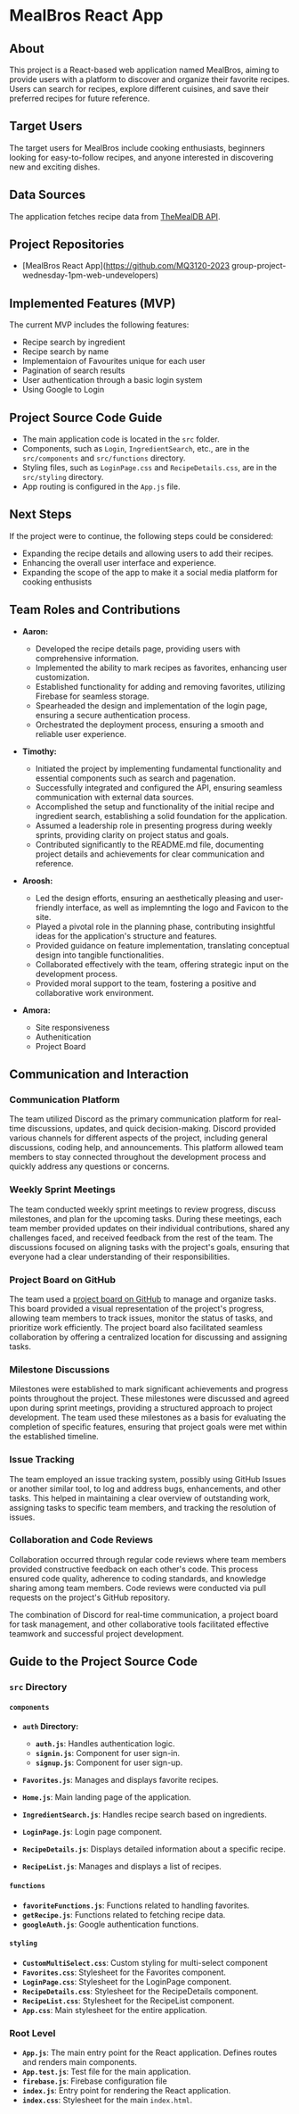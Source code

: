 # MealBros React App

## About

This project is a React-based web application named MealBros, aiming to provide users with a platform to discover and organize their favorite recipes. Users can search for recipes, explore different cuisines, and save their preferred recipes for future reference.

## Target Users

The target users for MealBros include cooking enthusiasts, beginners looking for easy-to-follow recipes, and anyone interested in discovering new and exciting dishes.

## Data Sources

The application fetches recipe data from [TheMealDB API](https://www.themealdb.com/api.php).

## Project Repositories

- [MealBros React App](https://github.com/MQ3120-2023 group-project-wednesday-1pm-web-undevelopers)

## Implemented Features (MVP)

The current MVP includes the following features:

- Recipe search by ingredient
- Recipe search by name
- Implementaion of Favourites unique for each user
- Pagination of search results
- User authentication through a basic login system
- Using Google to Login

## Project Source Code Guide

- The main application code is located in the `src` folder.
- Components, such as `Login`, `IngredientSearch`, etc., are in the `src/components` and `src/functions` directory.
- Styling files, such as `LoginPage.css` and `RecipeDetails.css`, are in the `src/styling` directory.
- App routing is configured in the `App.js` file.

## Next Steps

If the project were to continue, the following steps could be considered:

- Expanding the recipe details and allowing users to add their recipes.
- Enhancing the overall user interface and experience.
- Expanding the scope of the app to make it a social media platform for cooking enthusists

## Team Roles and Contributions

- **Aaron:**

  - Developed the recipe details page, providing users with comprehensive information.
  - Implemented the ability to mark recipes as favorites, enhancing user customization.
  - Established functionality for adding and removing favorites, utilizing Firebase for seamless storage.
  - Spearheaded the design and implementation of the login page, ensuring a secure authentication process.
  - Orchestrated the deployment process, ensuring a smooth and reliable user experience.

- **Timothy:**

  - Initiated the project by implementing fundamental functionality and essential components such as search and pagenation.
  - Successfully integrated and configured the API, ensuring seamless communication with external data sources.
  - Accomplished the setup and functionality of the initial recipe and ingredient search, establishing a solid foundation for the application.
  - Assumed a leadership role in presenting progress during weekly sprints, providing clarity on project status and goals.
  - Contributed significantly to the README.md file, documenting project details and achievements for clear communication and reference.

- **Aroosh:**

  - Led the design efforts, ensuring an aesthetically pleasing and user-friendly interface, as well as implemnting the logo and Favicon to the site.
  - Played a pivotal role in the planning phase, contributing insightful ideas for the application's structure and features.
  - Provided guidance on feature implementation, translating conceptual design into tangible functionalities.
  - Collaborated effectively with the team, offering strategic input on the development process.
  - Provided moral support to the team, fostering a positive and collaborative work environment.

- **Amora:**
  - Site responsiveness
  - Authenitication
  - Project Board

## Communication and Interaction

### Communication Platform

The team utilized Discord as the primary communication platform for real-time discussions, updates, and quick decision-making. Discord provided various channels for different aspects of the project, including general discussions, coding help, and announcements. This platform allowed team members to stay connected throughout the development process and quickly address any questions or concerns.

### Weekly Sprint Meetings

The team conducted weekly sprint meetings to review progress, discuss milestones, and plan for the upcoming tasks. During these meetings, each team member provided updates on their individual contributions, shared any challenges faced, and received feedback from the rest of the team. The discussions focused on aligning tasks with the project's goals, ensuring that everyone had a clear understanding of their responsibilities.

### Project Board on GitHub

The team used a [project board on GitHub](https://github.com/orgs/MQ3120-2023/projects/42/views/2) to manage and organize tasks. This board provided a visual representation of the project's progress, allowing team members to track issues, monitor the status of tasks, and prioritize work efficiently. The project board also facilitated seamless collaboration by offering a centralized location for discussing and assigning tasks.

### Milestone Discussions

Milestones were established to mark significant achievements and progress points throughout the project. These milestones were discussed and agreed upon during sprint meetings, providing a structured approach to project development. The team used these milestones as a basis for evaluating the completion of specific features, ensuring that project goals were met within the established timeline.

### Issue Tracking

The team employed an issue tracking system, possibly using GitHub Issues or another similar tool, to log and address bugs, enhancements, and other tasks. This helped in maintaining a clear overview of outstanding work, assigning tasks to specific team members, and tracking the resolution of issues.

### Collaboration and Code Reviews

Collaboration occurred through regular code reviews where team members provided constructive feedback on each other's code. This process ensured code quality, adherence to coding standards, and knowledge sharing among team members. Code reviews were conducted via pull requests on the project's GitHub repository.

The combination of Discord for real-time communication, a project board for task management, and other collaborative tools facilitated effective teamwork and successful project development.

## Guide to the Project Source Code

### `src` Directory

#### `components`
- **`auth` Directory:**

  - **`auth.js`**: Handles authentication logic.
  - **`signin.js`**: Component for user sign-in.
  - **`signup.js`**: Component for user sign-up.

- **`Favorites.js`**: Manages and displays favorite recipes.
- **`Home.js`**: Main landing page of the application.
- **`IngredientSearch.js`**: Handles recipe search based on ingredients.
- **`LoginPage.js`**: Login page component.
- **`RecipeDetails.js`**: Displays detailed information about a specific recipe.
- **`RecipeList.js`**: Manages and displays a list of recipes.

#### `functions`

- **`favoriteFunctions.js`**: Functions related to handling favorites.
- **`getRecipe.js`**: Functions related to fetching recipe data.
- **`googleAuth.js`**: Google authentication functions.

#### `styling`

- **`CustomMultiSelect.css`**: Custom styling for multi-select component
- **`Favorites.css`**: Stylesheet for the Favorites component.
- **`LoginPage.css`**: Stylesheet for the LoginPage component.
- **`RecipeDetails.css`**: Stylesheet for the RecipeDetails component.
- **`RecipeList.css`**: Stylesheet for the RecipeList component.
- **`App.css`**: Main stylesheet for the entire application.

### Root Level

- **`App.js`**: The main entry point for the React application. Defines routes and renders main components.
- **`App.test.js`**: Test file for the main application.
- **`firebase.js`**: Firebase configuration file
- **`index.js`**: Entry point for rendering the React application.
- **`index.css`**: Stylesheet for the main `index.html`.